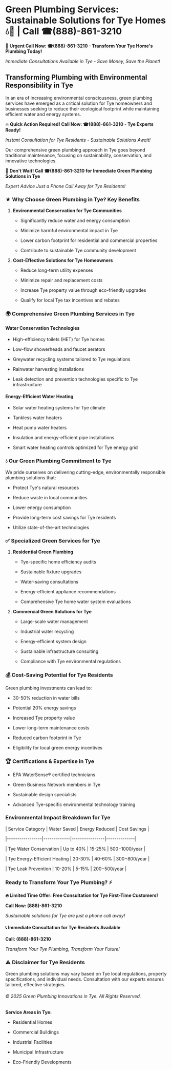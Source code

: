 # Green Plumbing Services: Sustainable Solutions for Tye Homes 💧🌿 | Call ☎(888)-861-3210

🚨 **Urgent Call Now: ☎(888)-861-3210 - Transform Your Tye Home's Plumbing Today!**
*Immediate Consultations Available in Tye - Save Money, Save the Planet!*

## Transforming Plumbing with Environmental Responsibility in Tye

In an era of increasing environmental consciousness, green plumbing services have emerged as a critical solution for Tye homeowners and businesses seeking to reduce their ecological footprint while maintaining efficient water and energy systems. 

🔥 **Quick Action Required! Call Now: ☎(888)-861-3210 - Tye Experts Ready!**
*Instant Consultation for Tye Residents - Sustainable Solutions Await!*

Our comprehensive green plumbing approach in Tye goes beyond traditional maintenance, focusing on sustainability, conservation, and innovative technologies.

🚨 **Don't Wait! Call ☎(888)-861-3210 for Immediate Green Plumbing Solutions in Tye**
*Expert Advice Just a Phone Call Away for Tye Residents!*

### ★ Why Choose Green Plumbing in Tye? Key Benefits

1. **Environmental Conservation for Tye Communities** 
   - Significantly reduce water and energy consumption
   - Minimize harmful environmental impact in Tye
   - Lower carbon footprint for residential and commercial properties
   - Contribute to sustainable Tye community development

2. **Cost-Effective Solutions for Tye Homeowners** 
   - Reduce long-term utility expenses
   - Minimize repair and replacement costs
   - Increase Tye property value through eco-friendly upgrades
   - Qualify for local Tye tax incentives and rebates

### 🌍 Comprehensive Green Plumbing Services in Tye

#### Water Conservation Technologies
- High-efficiency toilets (HET) for Tye homes
- Low-flow showerheads and faucet aerators
- Greywater recycling systems tailored to Tye regulations
- Rainwater harvesting installations
- Leak detection and prevention technologies specific to Tye infrastructure

#### Energy-Efficient Water Heating
- Solar water heating systems for Tye climate
- Tankless water heaters
- Heat pump water heaters
- Insulation and energy-efficient pipe installations
- Smart water heating controls optimized for Tye energy grid

### 💧 Our Green Plumbing Commitment to Tye

We pride ourselves on delivering cutting-edge, environmentally responsible plumbing solutions that:
- Protect Tye's natural resources
- Reduce waste in local communities
- Lower energy consumption
- Provide long-term cost savings for Tye residents
- Utilize state-of-the-art technologies

### ✅ Specialized Green Services for Tye

1. **Residential Green Plumbing**
   - Tye-specific home efficiency audits
   - Sustainable fixture upgrades
   - Water-saving consultations
   - Energy-efficient appliance recommendations
   - Comprehensive Tye home water system evaluations

2. **Commercial Green Solutions for Tye**
   - Large-scale water management
   - Industrial water recycling
   - Energy-efficient system design
   - Sustainable infrastructure consulting
   - Compliance with Tye environmental regulations

### 💰 Cost-Saving Potential for Tye Residents

Green plumbing investments can lead to:
- 30-50% reduction in water bills
- Potential 20% energy savings
- Increased Tye property value
- Lower long-term maintenance costs
- Reduced carbon footprint in Tye
- Eligibility for local green energy incentives

### 🏆 Certifications & Expertise in Tye

- EPA WaterSense® certified technicians
- Green Business Network members in Tye
- Sustainable design specialists
- Advanced Tye-specific environmental technology training

### Environmental Impact Breakdown for Tye

| Service Category | Water Saved | Energy Reduced | Cost Savings |
|-----------------|-------------|----------------|--------------|
| Tye Water Conservation | Up to 40% | 15-25% | $500-$1000/year |
| Tye Energy-Efficient Heating | 20-30% | 40-60% | $300-$800/year |
| Tye Leak Prevention | 10-20% | 5-15% | $200-$500/year |

### Ready to Transform Your Tye Plumbing? ⚡

**🔥 Limited Time Offer: Free Consultation for Tye First-Time Customers!**

**Call Now: (888)-861-3210**
*Sustainable solutions for Tye are just a phone call away!*

#### 📞 Immediate Consultation for Tye Residents Available

**Call: (888)-861-3210**
*Transform Your Tye Plumbing, Transform Your Future!*

### ⚠️ Disclaimer for Tye Residents

Green plumbing solutions may vary based on Tye local regulations, property specifications, and individual needs. Consultation with our experts ensures tailored, effective strategies.

###### © 2025 Green Plumbing Innovations in Tye. All Rights Reserved.

**Service Areas in Tye:** 
- Residential Homes
- Commercial Buildings
- Industrial Facilities
- Municipal Infrastructure
- Eco-Friendly Developments